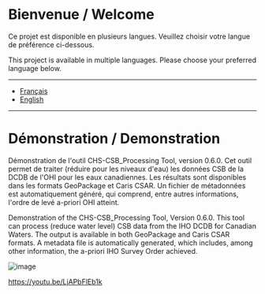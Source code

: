 # Bienvenue / Welcome

Ce projet est disponible en plusieurs langues. Veuillez choisir votre langue de préférence ci-dessous.

This project is available in multiple languages. Please choose your preferred language below.

---

- [Français](README.fr.md)
- [English](README.en.md)

---

# Démonstration / Demonstration

Démonstration de l'outil CHS-CSB_Processing Tool, version 0.6.0. Cet outil permet de traiter (réduire pour les niveaux d'eau) les données CSB de la DCDB de l'OHI pour les eaux canadiennes. Les résultats sont disponibles dans les formats GeoPackage et Caris CSAR. Un fichier de métadonnées est automatiquement généré, qui comprend, entre autres informations, l'ordre de levé a-priori OHI atteint.

Demonstration of the CHS-CSB_Processing Tool, Version 0.6.0. This tool can process (reduce water level) CSB data from the IHO DCDB for Canadian Waters. The output is available in both GeoPackage and Caris CSAR formats. A metadata file is automatically generated, which includes, among other information, the a-priori IHO Survey Order achieved.

![image](https://github.com/user-attachments/assets/5f64794a-b368-4088-b1aa-3e3dff6c2e19)

https://youtu.be/LjAPbFlEb1k

